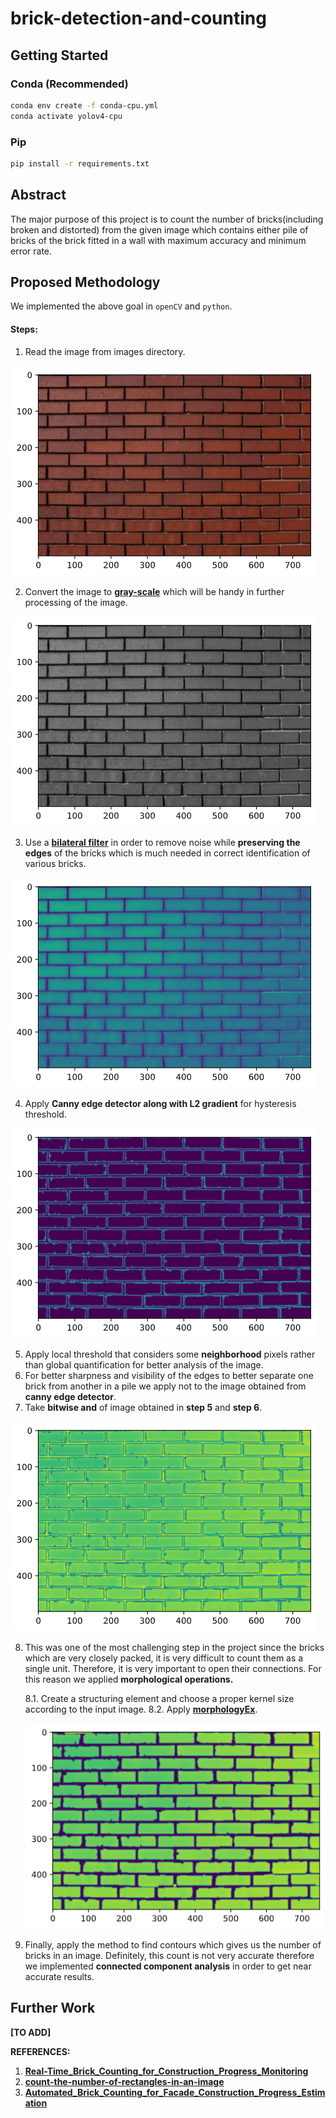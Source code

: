 # brick-detection-and-counting

## Getting Started
### Conda (Recommended)

```bash
conda env create -f conda-cpu.yml
conda activate yolov4-cpu
```
### Pip
```bash
pip install -r requirements.txt
```

## Abstract
The major purpose of this project is to count the number of bricks(including broken and distorted) from the given image which contains either pile of bricks of the brick fitted in a wall with maximum accuracy and minimum error rate.

## Proposed Methodology

We implemented the above goal in `openCV` and `python`.

#### Steps:
1. Read the image from images directory.

![Image](data/img/img.png)

2. Convert the image to **[gray-scale](https://docs.opencv.org/3.4/d8/d01/group__imgproc__color__conversions.html#gga4e0972be5de079fed4e3a10e24ef5ef0a353a4b8db9040165db4dacb5bcefb6ea)** which will be handy in further processing of the image.

![BGR IMAGE](data/img/bgr.png)

3. Use a **[bilateral filter](http://people.csail.mit.edu/sparis/bf_course/)** in order to remove noise while **preserving the edges** of the bricks which is much needed in correct identification of various bricks.

![BILATERAL FILTER](data/img/bilateral.png)

4. Apply **Canny edge detector along with L2 gradient** for hysteresis threshold.

![CANNY DETECTOR](data/img/canny.png)

5. Apply local threshold that considers some **neighborhood** pixels rather than global quantification for better analysis of the image.
6. For better sharpness and visibility of the edges to better separate one brick from another in a pile we apply not to the image obtained from **canny edge detector**.
7. Take **bitwise and** of image obtained in **step 5** and **step 6**.
   
![BITWISE AND](data/img/bitAndBtwmaskAndThresh.png)

8. This was one of the most challenging step in the project since the bricks which are very closely packed, it is very difficult to count them as a single unit. Therefore, it is very important to open their connections. For this reason we applied **morphological operations.**


   8.1. Create a structuring element and choose a proper kernel size according to the input image.
   8.2. Apply **[morphologyEx](https://opencv-python-tutroals.readthedocs.io/en/latest/py_tutorials/py_imgproc/py_morphological_ops/py_morphological_ops.html#opening)**.

   ![MORPH IMAGE](data/img/morph.png)
   
9.  Finally, apply the method to find contours which gives us the number of bricks in an image. Definitely, this count is not very accurate therefore we implemented **connected component analysis** in order to get near accurate results.

## Further Work
**[TO ADD]**

**REFERENCES:**

1. **[Real-Time_Brick_Counting_for_Construction_Progress_Monitoring](https://www.researchgate.net/publication/268471266_Real-Time_Brick_Counting_for_Construction_Progress_Monitoring)**
2. **[count-the-number-of-rectangles-in-an-image](https://stackoverflow.com/questions/60569457/count-the-number-of-rectangles-in-an-image)**
3. **[Automated_Brick_Counting_for_Facade_Construction_Progress_Estimation](https://www.researchgate.net/publication/269573747_Automated_Brick_Counting_for_Facade_Construction_Progress_Estimation)**
